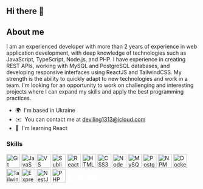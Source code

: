 ## Hi there 👋


## About me
I am an experienced developer with more than 2 years of experience in web application development, with deep knowledge of technologies such as JavaScript, TypeScript, Node.js, and PHP. I have experience in creating REST APIs, working with MySQL and PostgreSQL databases, and developing responsive interfaces using ReactJS and TailwindCSS. My strength is the ability to quickly adapt to new technologies and work in a team. I'm looking for an opportunity to work on challenging and interesting projects where I can expand my skills and apply the best programming practices.


* 🌍  I'm based in Ukraine
* ✉️  You can contact me at [deviling1313@icloud.com](mailto:deviling1313@icloud.com)
* 🧠  I'm learning React

### Skills


<p align="left"> <a href="https://git-scm.com/" target="_blank" rel="noreferrer"><img src="https://raw.githubusercontent.com/danielcranney/readme-generator/main/public/icons/skills/git-colored.svg" width="36" height="36" alt="Git" /></a> <a href="https://developer.mozilla.org/en-US/docs/Web/JavaScript" target="_blank" rel="noreferrer"><img src="https://raw.githubusercontent.com/danielcranney/readme-generator/main/public/icons/skills/javascript-colored.svg" width="36" height="36" alt="JavaScript" /></a> <a href="https://code.visualstudio.com/" target="_blank" rel="noreferrer"><img src="https://raw.githubusercontent.com/danielcranney/readme-generator/main/public/icons/skills/visualstudiocode.svg" width="36" height="36" alt="VS Code" /></a> <a href="https://www.sublimetext.com/index2" target="_blank" rel="noreferrer"><img src="https://raw.githubusercontent.com/danielcranney/readme-generator/main/public/icons/skills/sublimetext.svg" width="36" height="36" alt="Sublime Text" /></a> <a href="https://reactjs.org/" target="_blank" rel="noreferrer"><img src="https://raw.githubusercontent.com/danielcranney/readme-generator/main/public/icons/skills/react-colored.svg" width="36" height="36" alt="React" /></a> <a href="https://developer.mozilla.org/en-US/docs/Glossary/HTML5" target="_blank" rel="noreferrer"><img src="https://raw.githubusercontent.com/danielcranney/readme-generator/main/public/icons/skills/html5-colored.svg" width="36" height="36" alt="HTML5" /></a> <a href="https://www.w3.org/TR/CSS/#css" target="_blank" rel="noreferrer"><img src="https://raw.githubusercontent.com/danielcranney/readme-generator/main/public/icons/skills/css3-colored.svg" width="36" height="36" alt="CSS3" /></a> <a href="https://nodejs.org/en/" target="_blank" rel="noreferrer"><img src="https://raw.githubusercontent.com/danielcranney/readme-generator/main/public/icons/skills/nodejs-colored.svg" width="36" height="36" alt="NodeJS" /></a> <a href="https://www.mysql.com/" target="_blank" rel="noreferrer"><img src="https://raw.githubusercontent.com/danielcranney/readme-generator/main/public/icons/skills/mysql-colored.svg" width="36" height="36" alt="MySQL" /></a> <a href="https://www.postgresql.org/" target="_blank" rel="noreferrer"><img src="https://raw.githubusercontent.com/danielcranney/readme-generator/main/public/icons/skills/postgresql-colored.svg" width="36" height="36" alt="PostgreSQL" /></a> <a href="https://www.npmjs.com/" target="_blank" rel="noreferrer"><img src="https://raw.githubusercontent.com/danielcranney/readme-generator/main/public/icons/skills/npm-colored.svg" width="36" height="36" alt="NPM" /></a> <a href="https://www.docker.com/" target="_blank" rel="noreferrer"><img src="https://raw.githubusercontent.com/danielcranney/readme-generator/main/public/icons/skills/docker-colored.svg" width="36" height="36" alt="Docker" /></a> <a href="https://tailwindcss.com/" target="_blank" rel="noreferrer"><img src="https://raw.githubusercontent.com/danielcranney/readme-generator/main/public/icons/skills/tailwindcss-colored.svg" width="36" height="36" alt="TailwindCSS" /></a> <a href="https://expressjs.com/" target="_blank" rel="noreferrer"><img src="https://raw.githubusercontent.com/danielcranney/readme-generator/main/public/icons/skills/expressjs-colored.svg" width="36" height="36" alt="ExpressJS" /></a> <a href="https://nestjs.com/" target="_blank" rel="noreferrer"><img src="https://raw.githubusercontent.com/danielcranney/readme-generator/main/public/icons/skills/nestjs-colored.svg" width="36" height="36" alt="NestJS" /></a> <a href="https://www.php.net/" target="_blank" rel="noreferrer"><img src="https://raw.githubusercontent.com/danielcranney/readme-generator/main/public/icons/skills/php-colored.svg" width="36" height="36" alt="PHP" /></a> <a href="https://www.prisma.io/" target="_blank" rel="noreferrer"><svg width="90" height="28" viewBox="0 0 90 28" fill="none" xmlns="http://www.w3.org/2000/svg">
<path fill-rule="evenodd" clip-rule="evenodd" d="M0.209637 19.0073C-0.0659575 18.5726 -0.070121 18.0189 0.198904 17.58L10.3282 1.05707C10.8916 0.138071 12.252 0.218426 12.7033 1.19735L21.9569 21.2706C22.3002 22.0154 21.905 22.8917 21.1194 23.1274L6.72474 27.4458C6.14558 27.6195 5.52155 27.3867 5.19781 26.876L0.209637 19.0073ZM11.4969 5.88824C11.5945 5.40217 12.2605 5.33208 12.4572 5.78717L18.8402 20.5571C18.9603 20.8352 18.8108 21.1559 18.5205 21.2425L8.57492 24.2114C8.20935 24.3205 7.85916 24.0011 7.93428 23.627L11.4969 5.88824ZM48.4948 21.1371H51.3226V10.772H48.4948V21.1371ZM48.3744 8.09277C48.3744 7.17221 48.8878 6.7116 49.9137 6.7116C50.9394 6.7116 51.4527 7.17221 51.4527 8.09277C51.4527 8.53176 51.3244 8.87321 51.068 9.11743C50.8114 9.36165 50.4267 9.48343 49.9137 9.48343C48.8878 9.48343 48.3744 9.01987 48.3744 8.09277ZM87.1709 16.335L86.0768 16.372C85.2548 16.3969 84.6429 16.5455 84.2412 16.8172C83.8392 17.0893 83.6386 17.5031 83.6386 18.0596C83.6386 18.8567 84.0959 19.2555 85.0106 19.2555C85.6656 19.2555 86.1897 19.0672 86.5819 18.6898C86.9744 18.313 87.1709 17.8124 87.1709 17.1878V16.335ZM88.0053 21.1375L87.4583 19.7282H87.384C86.908 20.3279 86.4182 20.7437 85.9144 20.9755C85.4109 21.2072 84.7542 21.3228 83.9446 21.3228C82.9491 21.3228 82.1661 21.0386 81.5941 20.47C81.0226 19.9017 80.7368 19.0918 80.7368 18.0409C80.7368 16.941 81.1214 16.1298 81.8907 15.6073C82.6607 15.0851 83.8209 14.7961 85.3723 14.7404L87.1709 14.6848V14.2304C87.1709 13.1799 86.633 12.6544 85.5576 12.6544C84.7293 12.6544 83.7558 12.9045 82.6371 13.4054L81.7009 11.4955C82.8938 10.8716 84.2167 10.559 85.6689 10.559C87.0596 10.559 88.1258 10.8621 88.8676 11.4677C89.6091 12.0734 89.98 12.9946 89.98 14.2304V21.1375H88.0053ZM72.4802 21.1375H69.6524V15.0834C69.6524 14.3357 69.527 13.775 69.2772 13.4008C69.0265 13.0269 68.6326 12.8397 68.0948 12.8397C67.3719 12.8397 66.8465 13.1058 66.5188 13.6371C66.1911 14.1688 66.0275 15.0435 66.0275 16.261V21.1375H63.1996V10.7723H65.3599L65.74 12.0982H65.8978C66.1757 11.6225 66.5778 11.25 67.1029 10.9812C67.6283 10.7121 68.231 10.5776 68.9109 10.5776C70.4623 10.5776 71.5128 11.0846 72.0631 12.0982H72.3132C72.5915 11.616 73.001 11.2421 73.5419 10.9763C74.0827 10.7105 74.6929 10.5776 75.3728 10.5776C76.5471 10.5776 77.4359 10.8791 78.0382 11.4817C78.6409 12.0844 78.9421 13.0502 78.9421 14.3786V21.1375H76.1051V15.0834C76.1051 14.3357 75.9798 13.775 75.73 13.4008C75.4792 13.0269 75.0854 12.8397 74.5475 12.8397C73.8555 12.8397 73.3379 13.0872 72.9945 13.5815C72.6517 14.0761 72.4802 14.8608 72.4802 15.9362V21.1375ZM60.17 20.4885C60.9088 19.9323 61.2781 19.1227 61.2781 18.0594C61.2781 17.5468 61.1887 17.1045 61.0093 16.7336C60.8299 16.3627 60.5517 16.0353 60.1749 15.7508C59.7981 15.4667 59.2046 15.1609 58.3946 14.8332C57.4862 14.4685 56.8976 14.1932 56.6285 14.0079C56.3601 13.8226 56.2252 13.6033 56.2252 13.3496C56.2252 12.8985 56.6426 12.6729 57.477 12.6729C57.9465 12.6729 58.4071 12.7443 58.8582 12.886C59.3093 13.0284 59.7948 13.2104 60.314 13.4331L61.1668 11.3936C59.9863 10.8498 58.7718 10.5778 57.5232 10.5778C56.2127 10.5778 55.2009 10.8295 54.4872 11.3333C53.7729 11.8371 53.416 12.5495 53.416 13.4701C53.416 14.0079 53.5012 14.461 53.6714 14.8286C53.841 15.1963 54.113 15.5223 54.4872 15.8065C54.8607 16.091 55.4467 16.4 56.2438 16.7336C56.8 16.9686 57.2453 17.1742 57.5788 17.3503C57.9128 17.5265 58.1475 17.6843 58.2837 17.8231C58.4195 17.9622 58.4876 18.1429 58.4876 18.3655C58.4876 18.9587 57.9743 19.2553 56.9483 19.2553C56.4478 19.2553 55.8684 19.1718 55.2103 19.0052C54.5517 18.8382 53.9601 18.6313 53.4347 18.3838V20.7203C53.8983 20.918 54.3959 21.0679 54.9275 21.1701C55.4591 21.2719 56.1014 21.3229 56.8557 21.3229C58.3266 21.3229 59.4314 21.0447 60.17 20.4885ZM46.9948 10.661C46.7414 10.6054 46.4232 10.5776 46.0398 10.5776C45.3969 10.5776 44.8021 10.7553 44.2554 11.1108C43.708 11.4664 43.2739 11.9345 42.9524 12.5152H42.8136L42.3962 10.7723H40.2546V21.1375H43.0824V15.8622C43.0824 15.0278 43.3341 14.3786 43.8376 13.9151C44.3418 13.4515 45.0446 13.2197 45.9472 13.2197C46.2749 13.2197 46.5528 13.2508 46.7817 13.3124L46.9948 10.661ZM31.9317 13.9614H32.8774C33.7613 13.9614 34.4223 13.7869 34.8613 13.4376C35.3003 13.0886 35.5196 12.5799 35.5196 11.9124C35.5196 11.239 35.3356 10.7414 34.968 10.4199C34.6 10.0984 34.0239 9.93766 33.2388 9.93766H31.9317V13.9614ZM38.4214 11.8106C38.4214 13.2694 37.9657 14.385 37.0537 15.1573C36.1423 15.9302 34.8459 16.3162 33.1649 16.3162H31.9317V21.1373H29.0577V7.58296H33.3872C35.0315 7.58296 36.2814 7.93684 37.1375 8.64461C37.9936 9.35238 38.4214 10.4079 38.4214 11.8106Z" fill="#FFFFFF"/>
</svg></a> </p>
